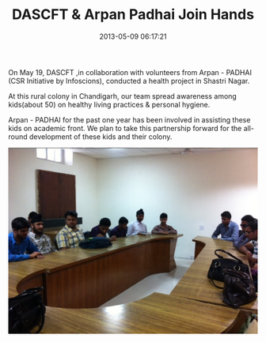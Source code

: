 ﻿---
layout: post
title:  DASCFT & Arpan Padhai Join Hands
date:   2013-05-09 06:17:21
category: Health
---
On May 19, DASCFT ,in collaboration with volunteers from Arpan - PADHAI (CSR Initiative by Infoscions), conducted a health project in Shastri Nagar.

At this rural colony in Chandigarh, our team spread awareness among kids(about 50) on healthy living practices & personal hygiene.

Arpan - PADHAI for the past one year has been involved in assisting these kids on academic front. We plan to take this partnership forward for the all-round development of these kids and their colony.

![image](/images/field/arpan2013.jpg)
